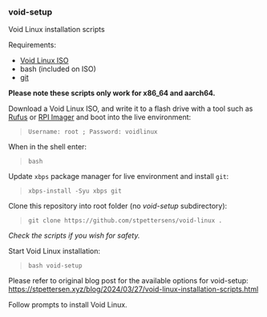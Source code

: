 ### void-setup
Void Linux installation scripts

Requirements:
* [Void Linux ISO](https://voidlinux.org)
* bash (included on ISO)
* [git](https://voidlinux.org/packages/?arch=86_64&q=git)

**Please note these scripts only work for x86_64 and aarch64.**

Download a Void Linux ISO, and write it to a flash drive with a tool such
as [Rufus](https://rufus.ie) or [RPI Imager](https://github.com/raspberrypi/rpi-imager)
and boot into the live environment:

> `Username: root ; Password: voidlinux`

When in the shell enter:
> `bash`

Update `xbps` package manager for live environment and install `git`:
> `xbps-install -Syu xbps git`

Clone this repository into root folder (no *void-setup* subdirectory):
> `git clone https://github.com/stpettersens/void-linux .`

*Check the scripts if you wish for safety.*

Start Void Linux installation:
> `bash void-setup`

Please refer to original blog post for the available options
for void-setup:
https://stpettersen.xyz/blog/2024/03/27/void-linux-installation-scripts.html

Follow prompts to install Void Linux.
